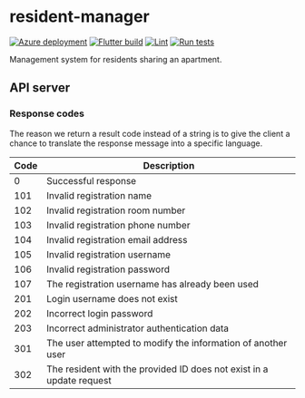 # resident-manager

[![Azure deployment](https://github.com/Serious-senpai/resident-manager/actions/workflows/deploy.yml/badge.svg?branch=main&event=push)](https://github.com/Serious-senpai/resident-manager/actions/workflows/deploy.yml)
[![Flutter build](https://github.com/Serious-senpai/resident-manager/actions/workflows/build.yml/badge.svg?branch=main&event=push)](https://github.com/Serious-senpai/resident-manager/actions/workflows/build.yml)
[![Lint](https://github.com/Serious-senpai/resident-manager/actions/workflows/lint.yml/badge.svg?branch=main&event=push)](https://github.com/Serious-senpai/resident-manager/actions/workflows/lint.yml)
[![Run tests](https://github.com/Serious-senpai/resident-manager/actions/workflows/tests.yml/badge.svg?branch=main&event=push)](https://github.com/Serious-senpai/resident-manager/actions/workflows/tests.yml)

Management system for residents sharing an apartment.

## API server

### Response codes

The reason we return a result code instead of a string is to give the client a chance to translate the response
message into a specific language.

| Code | Description |
| ---- | ----------- |
| 0 | Successful response |
| 101 | Invalid registration name |
| 102 | Invalid registration room number |
| 103 | Invalid registration phone number |
| 104 | Invalid registration email address |
| 105 | Invalid registration username |
| 106 | Invalid registration password |
| 107 | The registration username has already been used |
| 201 | Login username does not exist |
| 202 | Incorrect login password |
| 203 | Incorrect administrator authentication data |
| 301 | The user attempted to modify the information of another user |
| 302 | The resident with the provided ID does not exist in a update request |
